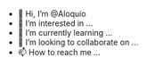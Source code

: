- 👋 Hi, I’m @Aloquio
- 👀 I’m interested in ...
- 🌱 I’m currently learning ...
- 💞️ I’m looking to collaborate on ...
- 📫 How to reach me ...

<!---
Aloquio/Aloquio is a ✨ special ✨ repository because its `README.md` (this file) appears on your GitHub profile.
You can click the Preview link to take a look at your changes.
--->
